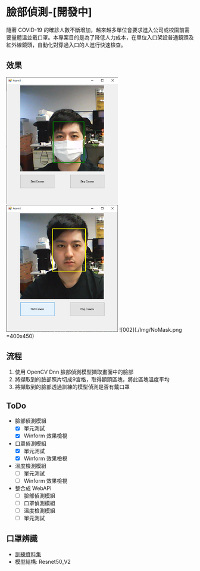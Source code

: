 # 臉部偵測-[開發中]

隨著 COVID-19 的確診人數不斷增加，越來越多單位會要求進入公司或校園前需要量體溫並戴口罩。本專案目的是為了降低人力成本，在單位入口架設普通鏡頭及紅外線鏡頭，自動化對穿過入口的人進行快速檢查。

## 效果
<img src="./Img/Mask.png" data-canonical-src="https://gyazo.com/eb5c5741b6a9a16c692170a41a49c858.png" width="300" height="340" />
<img src="./Img/NoMask.png" data-canonical-src="https://gyazo.com/eb5c5741b6a9a16c692170a41a49c858.png" width="300" height="340" />
![002](./Img/NoMask.png =400x450)

## 流程
1. 使用 OpenCV Dnn 臉部偵測模型擷取畫面中的臉部
1. 將擷取到的臉部照片切成9宮格，取得額頭區塊，將此區塊溫度平均
1. 將擷取到的臉部透過訓練的模型偵測是否有戴口罩

## ToDo
- 臉部偵測模組
    - [x] 單元測試
    - [x] Winform 效果檢視
- 口罩偵測模組
    - [x] 單元測試
    - [x] Winform 效果檢視
- 溫度檢測模組
    - [ ] 單元測試
    - [ ] Winform 效果檢視
- 整合成 WebAPI
    - [ ] 臉部偵測模組
    - [ ] 口罩偵測模組
    - [ ] 溫度檢測模組
    - [ ] 單元測試

## 口罩辨識
- [訓練資料集](https://drive.google.com/file/d/1meHXviN_PrWCOlaQRr7weNjr9g_xDqr-/view?usp=sharing)
- 模型結構: Resnet50_V2
